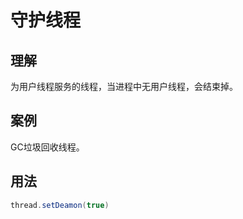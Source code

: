 # 守护线程

## 理解
为用户线程服务的线程，当进程中无用户线程，会结束掉。

## 案例
GC垃圾回收线程。

## 用法
``` java
thread.setDeamon(true)
```